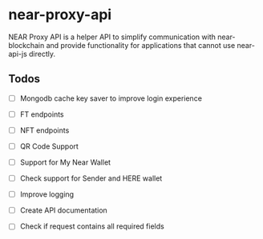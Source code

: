 # near-proxy-api
NEAR Proxy API is a helper API to simplify communication with near-blockchain and provide functionality for applications that cannot use near-api-js directly.
## Todos

- [ ] Mongodb cache key saver to improve login experience
- [ ] FT endpoints
- [ ] NFT endpoints
- [ ] QR Code Support
- [ ] Support for My Near Wallet
- [ ] Check support for Sender and HERE wallet
- [ ] Improve logging
- [ ] Create API documentation
- [ ] Check if request contains all required fields

